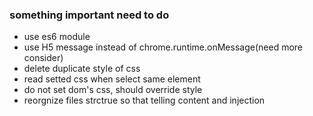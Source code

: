 ### something important need to do
 - use es6 module
 - use H5 message instead of chrome.runtime.onMessage(need more consider)
 - delete duplicate style of css
 - read setted css when select same element
 - do not set dom's css, should override style
 - reorgnize files strctrue so that telling content and injection

